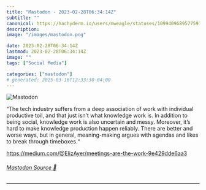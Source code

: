 ```yaml
---
title: "Mastodon - 2023-02-28T06:34:14Z"
subtitle: ""
canonical: https://hachyderm.io/users/mweagle/statuses/109940968957759192
description:
image: "/images/mastodon.png"

date: 2023-02-28T06:34:14Z
lastmod: 2023-02-28T06:34:14Z
image: ""
tags: ["Social Media"]

categories: ["mastodon"]
# generated: 2025-03-16T12:33:30-04:00
---
```

![Mastodon](/images/mastodon.png)

<p>“The tech industry suffers from a deep association of work with individual productive toil, and that just isn’t what knowledge work is. In addition to being social, knowledge work is also uncertain and messy. Moreover, it’s hard to make knowledge production happen reliably. There are better and worse ways, but in general, meaning-making argues with agendas and likes to break through timeboxes.“</p><p><a href="https://medium.com/@ElizAyer/meetings-are-the-work-9e429dde6aa3" target="_blank" rel="nofollow noopener noreferrer" translate="no"><span class="invisible">https://</span><span class="ellipsis">medium.com/@ElizAyer/meetings-</span><span class="invisible">are-the-work-9e429dde6aa3</span></a></p>


###### [Mastodon Source 🐘](https://hachyderm.io/@mweagle/109940968957759192)

___

